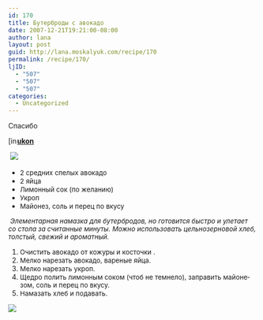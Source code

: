 ```yaml
---
id: 170
title: Бутерброды с авокадо
date: 2007-12-21T19:21:00-08:00
author: lana
layout: post
guid: http://lana.moskalyuk.com/recipe/170
permalink: /recipe/170/
ljID:
  - "507"
  - "507"
  - "507"
categories:
  - Uncategorized
---
```

<p class="MsoNormal">
  Спасибо
</p>

<div class="ljuser">
  <a href="http://ukon.livejournal.com/profile"><img loading="lazy" width="17" height="17" src="http://stat.livejournal.com/img/userinfo.gif" alt="[info]" style="border: 0pt none;vertical-align: bottom;padding-right: 1px" /></a><a href="http://ukon.livejournal.com/"><b>ukon<br /></b></a>
</div>

<span lang="RU" style="font-size: 10pt"></span><span lang="RU" style="font-size: 10pt"></span>

&nbsp;![](http://farm3.static.flickr.com/2088/2128265188_a3990dfd3f.jpg?v=0)

  * <span lang="RU" style="font-size: 10pt">2 средних спелых авокадо</span>
  * <span lang="RU" style="font-size: 10pt">2 </span><span lang="RU"></span><span lang="RU" style="font-size: 10pt">яйца</span>
  * <span lang="RU" style="font-size: 10pt">Лимонный сок (по желанию)</span><span lang="RU" style="font-size: 10pt"></span>
  * <span lang="RU" style="font-size: 10pt">Укроп</span>
  * <span lang="RU" style="font-size: 10pt">Майонез, соль и перец по вкусу</span>

<p class="MsoNormal">
  <span lang="RU" style="font-size: 10pt">&nbsp;</span><i><span lang="RU" style="font-size: 10pt">Элементарная намазка для бутербродов, но готовится быстро и улетает со стола за считанные минуты. Можно использовать цельнозерновой хлеб, толстый, свежий и ароматный. </span></i><i><span style="font-size: 10pt"></span></i>
</p>

  1. <span lang="RU" style="font-size: 10pt">Очистить авокадо от кожуры и косточки .</span>
  2. <span lang="RU" style="font-size: 10pt">Мелко нарезать авокадо, вареные яйца.</span>
  3. <span lang="RU" style="font-size: 10pt">Мелко нарезать</span> <span lang="RU" style="font-size: 10pt"></span><span lang="RU" style="font-size: 10pt">укроп</span><span style="font-size: 10pt">.</span>
  4. <span lang="RU" style="font-size: 10pt">Щедро полить лимонным соком (чтоб не темнело), заправить майонезом, соль и перец по вкусу. </span>
  5. <span lang="RU" style="font-size: 10pt">Намазать хлеб и подавать.</span>

![](http://farm3.static.flickr.com/2074/2127487901_3cb1955a13.jpg?v=0)